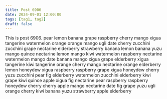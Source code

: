 ```yaml
---
title: Post 6906
date: 2024-09-01 12:00:00
tags: [tag1, tag2]
draft: false
---
```

This is post 6906.
pear
lemon
banana
grape
raspberry
cherry
mango
xigua
tangerine
watermelon
orange
orange
mango
ugli
date
cherry
zucchini
zucchini
grape
nectarine
elderberry
strawberry
banana
lemon
banana
yuzu
mango
quince
nectarine
lemon
mango
kiwi
watermelon
raspberry
nectarine
watermelon
mango
date
banana
mango
xigua
grape
elderberry
xigua
tangerine
kiwi
tangerine
orange
cherry
mango
nectarine
orange
elderberry
lemon
honeydew
xigua
raspberry
raspberry
grape
xigua
honeydew
cherry
yuzu
zucchini
pear
fig
elderberry
watermelon
zucchini
elderberry
kiwi
grape
kiwi
quince
apple
xigua
fig
nectarine
pear
raspberry
raspberry
honeydew
cherry
cherry
apple
mango
nectarine
date
fig
grape
yuzu
ugli
orange
cherry
kiwi
banana
yuzu
strawberry
apple
elderberry

